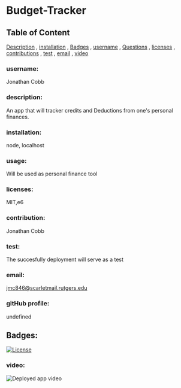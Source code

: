 # Budget-Tracker
  
## Table of Content

[Description](#Description)
    ,
[installation](#installation)
    ,
[Badges](#Badges)
    ,
[username](#username)
    ,
[Questions](#Questions)
    ,
[licenses](#licenses)
    ,
[contributions](#contributions)
    ,
[test](#test)
    ,
[email](#email)
    ,
[video](#video)
      
  
 ### username:
 Jonathan Cobb
  
    
  ### description:
  An app that will tracker credits and Deductions from one's personal finances.
  
      
  ### installation:
  node, localhost

  
  ### usage:
Will be used as personal finance tool

    
### licenses:
MIT,e6

    
### contribution:
Jonathan Cobb

    
### test:
The succesfully deployment will serve as a test

    
### email:
jmc846@scarletmail.rutgers.edu

### gitHub profile:
undefined

## Badges:
[![License](https://poser.pugx.org/ali-irawan/xtra/license.svg)](https://poser.pugx.org/ali-irawan/xtra/license.svg)
    
### video:
![Deployed app video](https://media.giphy.com/media/fQSfsXff7eJGTGtduJ/giphy.gif)